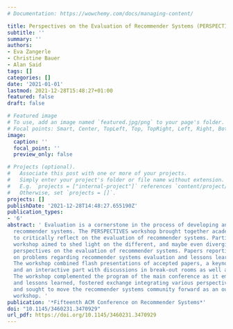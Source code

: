 ```yaml
---
# Documentation: https://wowchemy.com/docs/managing-content/

title: Perspectives on the Evaluation of Recommender Systems (PERSPECTIVES)
subtitle: ''
summary: ''
authors:
- Eva Zangerle
- Christine Bauer
- Alan Said
tags: []
categories: []
date: '2021-01-01'
lastmod: 2021-12-28T15:48:27+01:00
featured: false
draft: false

# Featured image
# To use, add an image named `featured.jpg/png` to your page's folder.
# Focal points: Smart, Center, TopLeft, Top, TopRight, Left, Right, BottomLeft, Bottom, BottomRight.
image:
  caption: ''
  focal_point: ''
  preview_only: false

# Projects (optional).
#   Associate this post with one or more of your projects.
#   Simply enter your project's folder or file name without extension.
#   E.g. `projects = ["internal-project"]` references `content/project/deep-learning/index.md`.
#   Otherwise, set `projects = []`.
projects: []
publishDate: '2021-12-28T14:48:27.655190Z'
publication_types:
- '6'
abstract: ' Evaluation is a cornerstone in the process of developing and deploying
  recommender systems. The PERSPECTIVES workshop brought together academia and industry
  to critically reflect on the evaluation of recommender systems. Particularly, the
  workshop aimed to shed light on the different, and maybe even diverging or contradictory
  perspectives on the evaluation of recommender systems. Papers reporting a reflection
  on problems regarding recommender systems evaluation and lessons learned were solicited.
  The workshop combined flash presentations of accepted papers, a keynote from industry,
  and an interactive part with discussions in break-out rooms as well as in the plenum.
  The workshop complemented the program of the main conference as it emphasized problems
  and lessons learned, fostered exchange integrating various perspectives on evaluation,
  and sought to move the recommender systems community forward as an outcome of the
  workshop. '
publication: '*Fifteenth ACM Conference on Recommender Systems*'
doi: "10.1145/3460231.3470929"
url_pdf: https://doi.org/10.1145/3460231.3470929
---
```


